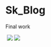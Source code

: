 # Sk_Blog

Final work

<img src="">

<img src="https://img.shields.io/badge/made%20by-SchlechtGut-red">

<img src="https://img.shields.io/badge/Java-92.1%25-green">



